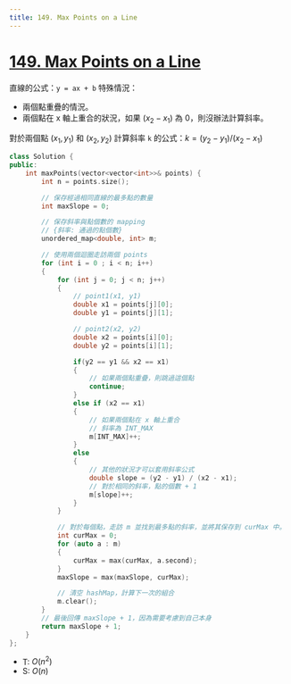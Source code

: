 ```yaml
---
title: 149. Max Points on a Line
---
```


# [149\. Max Points on a Line](https://leetcode.com/problems/max-points-on-a-line/)

直線的公式：`y = ax + b`
特殊情況：
- 兩個點重疊的情況。
- 兩個點在 x 軸上重合的狀況，如果 $(x_2 - x_1)$ 為 0，則沒辦法計算斜率。

對於兩個點 $(x_1, y_1)$ 和 $(x_2, y_2)$ 計算斜率 `k` 的公式：$k = (y_2 - y_1) / (x_2 - x_1)$

```cpp
class Solution {
public:
    int maxPoints(vector<vector<int>>& points) {
        int n = points.size();

        // 保存經過相同直線的最多點的數量
        int maxSlope = 0;

        // 保存斜率與點個數的 mapping
        // {斜率: 通過的點個數}
        unordered_map<double, int> m;

        // 使用兩個迴圈走訪兩個 points
        for (int i = 0 ; i < n; i++)
        {
            for (int j = 0; j < n; j++)
            {
                // point1(x1, y1)
                double x1 = points[j][0];
                double y1 = points[j][1];

                // point2(x2, y2)
                double x2 = points[i][0];
                double y2 = points[i][1];

                if(y2 == y1 && x2 == x1)
                {
                    // 如果兩個點重疊，則跳過這個點
                    continue;
                }
                else if (x2 == x1)
                {
                    // 如果兩個點在 x 軸上重合
                    // 斜率為 INT_MAX
                    m[INT_MAX]++;
                }
                else
                {
                    // 其他的狀況才可以套用斜率公式
                    double slope = (y2 - y1) / (x2 - x1);
                    // 對於相同的斜率，點的個數 + 1
                    m[slope]++;
                }
            }

            // 對於每個點，走訪 m 並找到最多點的斜率，並將其保存到 curMax 中。
            int curMax = 0;
            for (auto a : m)
            {
                curMax = max(curMax, a.second);
            }
            maxSlope = max(maxSlope, curMax);

            // 清空 hashMap，計算下一次的組合
            m.clear();
        }
        // 最後回傳 maxSlope + 1，因為需要考慮到自己本身
        return maxSlope + 1;
    }
};
```


- T: $O(n^2)$
- S: $O(n)$

